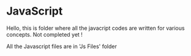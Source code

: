 # JavaScript
Hello, this is folder where all the javacript codes are written for various concepts. Not completed yet !

All the Javascript files are in 'Js Files' folder
